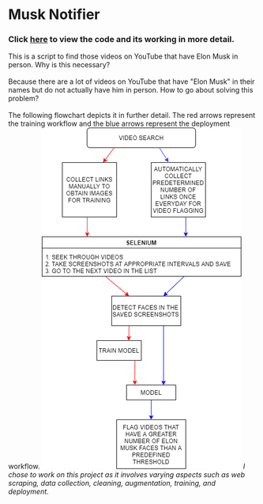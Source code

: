 # **Musk Notifier**
### Click [here](https://anuragtk88.github.io/Projects/MuskNotifier/Deployer.html) to view the code and its working in more detail.

This is a script to find those videos on YouTube that have Elon Musk in person. Why is this necessary?  <br /> <br />
Because there are a lot of videos on YouTube that have "Elon Musk" in their names but do not actually have him in person. How to go about solving this problem? <br /> <br />
The following flowchart depicts it in further detail. The red arrows represent the training workflow and the blue arrows represent the deployment workflow.
![image](MuskFlowchart.png)
*I chose to work on this project as it involves varying aspects such as web scraping, data collection, cleaning, augmentation, training, and deployment.*

